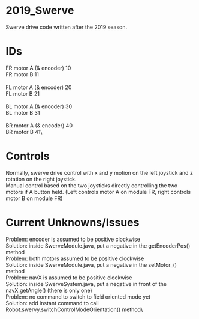 # 2019_Swerve
Swerve drive code written after the 2019 season.

# IDs
FR motor A (& encoder) 10\
FR motor B             11\
 \
FL motor A (& encoder) 20\
FL motor B             21\
 \
BL motor A (& encoder) 30\
BL motor B             31\
 \
BR motor A (& encoder) 40\
BR motor B             41\


# Controls
Normally, swerve drive control with x and y motion on the left joystick and z rotation on the right joystick.\
Manual control based on the two joysticks directly controlling the two motors if A button held. (Left controls motor A on module FR, right controls motor B on module FR)

# Current Unknowns/Issues
Problem: encoder is assumed to be positive clockwise\
  Solution: inside SwerveModule.java, put a negative in the getEncoderPos() method\
Problem: both motors assumed to be positive clockwise\
  Solution: inside SwerveModule.java, put a negative in the setMotor_() method\
Problem: navX is assumed to be positive clockwise\
  Solution: inside SwerveSystem.java, put a negative in front of the navX.getAngle() (there is only one)\
Problem: no command to switch to field oriented mode yet\
  Solution: add instant command to call Robot.swervy.switchControlModeOrientation() method\


